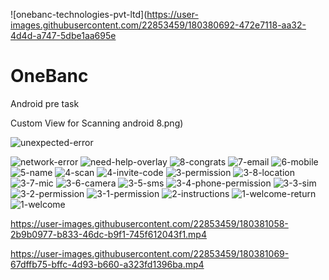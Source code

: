 ![onebanc-technologies-pvt-ltd](https://user-images.githubusercontent.com/22853459/180380692-472e7118-aa32-4d4d-a747-5dbe1aa695e
# OneBanc

Android pre task

Custom View  for Scanning android
8.png)



![unexpected-error](https://user-images.githubusercontent.com/22853459/180381053-4581a5c3-ed44-41e7-9cba-c0dd48da6440.png)



![network-error](https://user-images.githubusercontent.com/22853459/180381088-192111e3-7a3e-4188-81df-cc6e1245da3d.png)
![need-help-overlay](https://user-images.githubusercontent.com/22853459/180381091-19e1cacb-5c82-451a-b947-cef0f5fcd202.png)
![8-congrats](https://user-images.githubusercontent.com/22853459/180381094-60c0f46d-f3ac-4d57-aaa1-dd26bae294ba.png)
![7-email](https://user-images.githubusercontent.com/22853459/180381096-7e4f893c-c9b5-4bad-980b-a00dd4c25a7e.png)
![6-mobile](https://user-images.githubusercontent.com/22853459/180381103-da43de07-ef83-44c9-8ecc-621db1de82e7.png)
![5-name](https://user-images.githubusercontent.com/22853459/180381107-042c22d1-4a52-424b-b671-ed85fd111691.png)
![4-scan](https://user-images.githubusercontent.com/22853459/180381110-3132b6fd-1351-40e9-bf57-4ede1ca6d07c.png)
![4-invite-code](https://user-images.githubusercontent.com/22853459/180381113-d5abc9af-12c4-4b4b-a2f2-d3d4f327780a.png)
![3-permission](https://user-images.githubusercontent.com/22853459/180381117-f4be5ba4-5931-4245-bd88-19d030b9fe11.png)
![3-8-location](https://user-images.githubusercontent.com/22853459/180381122-c138e694-c97c-470a-9339-e819dad75efd.png)
![3-7-mic](https://user-images.githubusercontent.com/22853459/180381123-26086d4f-005a-4a65-b4c1-7798b3df3797.png)
![3-6-camera](https://user-images.githubusercontent.com/22853459/180381125-ea248431-3ff8-4b27-86e2-789691d66184.png)
![3-5-sms](https://user-images.githubusercontent.com/22853459/180381127-73532076-5cc2-4734-8093-a34fe75d4812.png)
![3-4-phone-permission](https://user-images.githubusercontent.com/22853459/180381129-723fbdf9-8801-4678-9ae4-0049133d0291.png)
![3-3-sim](https://user-images.githubusercontent.com/22853459/180381133-a5ac5949-3593-464c-a56b-d16df3f2632d.png)
![3-2-permission](https://user-images.githubusercontent.com/22853459/180381137-a2d2ffad-2c40-4891-b1c2-cac63c33eca1.png)
![3-1-permission](https://user-images.githubusercontent.com/22853459/180381139-deb16a21-2b9a-4e36-a39b-474cd0730ef2.png)
![2-instructions](https://user-images.githubusercontent.com/22853459/180381147-e8161508-a600-4724-8e16-7dffd702a158.png)
![1-welcome-return](https://user-images.githubusercontent.com/22853459/180381148-5bd1a724-46e3-41fc-8abf-50b63c1d694e.png)
![1-welcome](https://user-images.githubusercontent.com/22853459/180381154-01fd47b0-d9d5-4a47-90c3-1f300d5ae19f.png)

https://user-images.githubusercontent.com/22853459/180381058-2b9b0977-b833-46dc-b9f1-745f612043f1.mp4


https://user-images.githubusercontent.com/22853459/180381069-67dffb75-bffc-4d93-b660-a323fd1396ba.mp4
